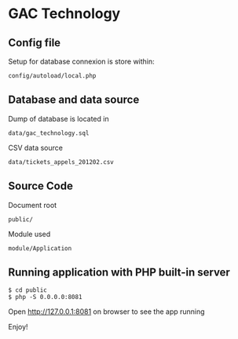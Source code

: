 # GAC Technology

## Config file

Setup for database connexion is store within: 
```
config/autoload/local.php
```

## Database and data source

Dump of database is located in
```
data/gac_technology.sql
```

CSV data source
```
data/tickets_appels_201202.csv 
```

## Source Code

Document root
```
public/
```


Module used
```
module/Application
```

## Running application with PHP built-in server
```
$ cd public
$ php -S 0.0.0.0:8081
```

Open http://127.0.0.1:8081 on browser to see the app running

Enjoy!
